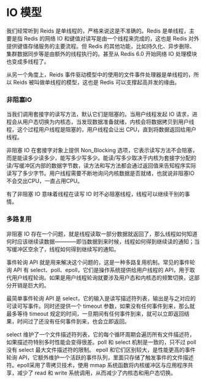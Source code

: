 # IO 模型

我们经常听到 Reids 是单线程的，严格来说这是不准确的。Redis 是单线程，主要是指 Redis 的网络 IO 和键值对读写是由一个线程来完成的，这也是 Redis 对外提供键值存储服务的主要流程。但 Redis 的其他功能，比如持久化、异步删除、集群数据同步等是由额外的线程执行的。甚至从 Redis 6.0 开始网络 IO 处理模块也变成多线程了。

从另一个角度上，Reids 事件驱动模型中的使用的文件事件处理器是单线程的，所以 Reids 被叫做单线程的模型，这也是 Redis 可以支撑起高并发的缘由。

### 非阻塞IO

当我们调用套接字的读写方法，默认它们是阻塞的。当用户线程发起 IO 请求，进程会从用户态切换为内核态，当发现数据准备就绪，内核会将数据拷贝到用户线程，这个过程用户线程是阻塞的，用户线程会让出 CPU，直到将数据返回给用户线程。

非阻塞 IO 在套接字对象上提供 Non_Blocking 选项，它表示读写方法不会阻塞，而是能读多少读多少，能写多少写多少。能读/写多少取决于内核为套接字分配的读/写缓冲区内部的数据字节数，读方法和写方法都会通过返回值来告知程序实际读写了多少字节。用户线程需要不断地询问内核数据是否就绪，也就说非阻塞IO不会交出CPU，一直占用CPU。

有了非阻塞 IO 意味着线程在读写 IO 时不必阻塞线程，线程可以继续干别的事情。

### 多路复用

非阻塞 IO 存在一个问题，就是线程读取一部分数据就返回了，那么线程如何知道何时应该继续读数据————即当数据到来时候，线程如何得到继续读的通知；当写缓冲区空余了，线程如何得到继续写的通知。

事件轮询 API 就是用来解决这个问题的，这是一种多路复用机制。常见的事件轮询 API 有 select、poll、epoll，它们是操作系统提供给用户线程的 API，用于取代用户线程轮询。如果是用户线程轮询就要涉及用户态和内核态的频繁切换，这部分开销是巨大的。

最简单事件轮询 API 是 select，它的输入是读写描述符列表，输出是与之对应的可读可写事件。同时还提供一个 timeout 参数，如果没有任何事件到来，那么就最多等待 timeout 规定的时间，一旦期间有任何事件到来，就可以立即返回结果，时间过了还没有任何事件到来，也会立即返回。

select 维护了一个文件描述符列表，它的每个循环周期会遍历所有文件描述符，如果描述符特别多时性能会变得很差。poll 和 select 机制是一致的，只不过 poll 没有 select 最大文件描述符的限制。
epoll 和它们区别较大，是性能更高的事件轮询 API，它额外维护一个活跃的事件队列，里面只存储了触发事件的文件描述符。epoll采用了零拷贝技术，使用 mmap 系统函数将内核缓冲区与应用程序共享，减少了 read 和 write 系统调用，从而减少了内核态和用户态切换。